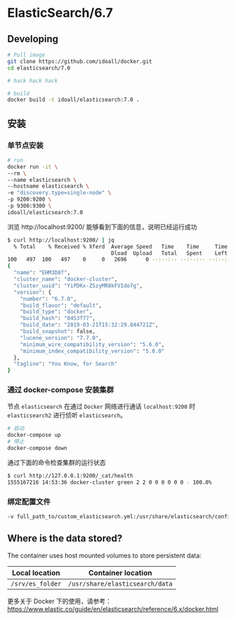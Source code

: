 # ElasticSearch/6.7



## Developing

```bash
# Pull image
git clone https://github.com/idoall/docker.git
cd elasticsearch/7.0

# hack hack hack

# build
docker build -t idoall/elasticsearch:7.0 .
```

## 安装

### 单节点安装

```bash
# run
docker run -it \
--rm \
--name elasticsearch \
--hostname elasticsearch \
-e "discovery.type=single-node" \
-p 9200:9200 \
-p 9300:9300 \
idoall/elasticsearch:7.0
```

浏览 http://localhost:9200/ 能够看到下面的信息，说明已经运行成功

```bash
$ curl http://localhost:9200/ | jq
  % Total    % Received % Xferd  Average Speed   Time    Time     Time  Current
                                 Dload  Upload   Total   Spent    Left  Speed
100   497  100   497    0     0   2696      0 --:--:-- --:--:-- --:--:--  2701
{
  "name": "EHM3D8f",
  "cluster_name": "docker-cluster",
  "cluster_uuid": "YiPDKx-ZSzyMR8kFVIdo7g",
  "version": {
    "number": "6.7.0",
    "build_flavor": "default",
    "build_type": "docker",
    "build_hash": "8453f77",
    "build_date": "2019-03-21T15:32:29.844721Z",
    "build_snapshot": false,
    "lucene_version": "7.7.0",
    "minimum_wire_compatibility_version": "5.6.0",
    "minimum_index_compatibility_version": "5.0.0"
  },
  "tagline": "You Know, for Search"
}
```

### 通过 docker-compose 安装集群

节点 `elasticsearch` 在通过 `Docker` 网络进行通话 `localhost:9200` 时 `elasticsearch2` 进行侦听 `elasticsearch`。

```bash
# 启动
docker-compose up
# 停止
docker-compose down
```
通过下面的命令检查集群的运行状态 
```bash
$ curl http://127.0.0.1:9200/_cat/health
1555167216 14:53:36 docker-cluster green 2 2 0 0 0 0 0 0 - 100.0%
```

### 绑定配置文件
```bash
-v full_path_to/custom_elasticsearch.yml:/usr/share/elasticsearch/config/elasticsearch.yml
```



## Where is the data stored? 

The container uses host mounted volumes to store persistent data:

| Local location         | Container location                       |
| ---------------------- | ---------------------------------------- |
| `/srv/es_folder` | `/usr/share/elasticsearch/data` |

更多关于 Docker 下的使用，请参考：https://www.elastic.co/guide/en/elasticsearch/reference/6.x/docker.html